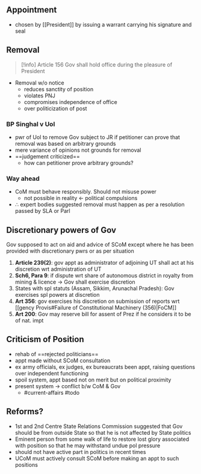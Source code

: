 ## Appointment
- chosen by [[President]] by issuing a warrant carrying his signature and seal

## Removal

> [!info] Article 156
> Gov shall hold office during the pleasure of President

- Removal w/o notice
	- reduces sanctity of position
	- violates PNJ
	- compromises independence of office
	- over politicization of post

### BP Singhal v UoI
- pwr of UoI to remove Gov subject to JR if petitioner can prove that removal was based on arbitrary grounds
- mere variance of opinions not grounds for removal
- ==judgement criticized==
	- how can petitioner prove arbitrary grounds?

### Way ahead
- CoM must behave responsibly. Should not misuse power
	- not possible in reality $\leftarrow$ political compulsions
- $\therefore$ expert bodies suggested removal must happen as per a resolution passed by SLA or Parl

## Discretionary powers of Gov
Gov supposed to act on aid and advice of SCoM except where he has been provided with discretionary pwrs or as per situation

1. **Article 239(2)**: gov appt as administrator of adjoining UT shall act at his discretion wrt administration of UT
2. **Sch6, Para 9**: if dispute wrt share of autonomous district in royalty from mining & licence $\rightarrow$ Gov shall exercise discretion
3. States with spl statuts (Assam, Sikkim, Arunachal Pradesh): Gov exercises spl powers at discretion
4. **Art 356**: gov exercises his discretion on submission of reports wrt [[gency Provis#Failure of Constitutional Machinery (356)|FoCM]]
5. **Art 200**: Gov may reserve bill for assent of Prez if he considers it to be of nat. impt

## Criticism of Position
- rehab of ==rejected politicians==
- appt made without SCoM consultation
- ex army officials, ex judges, ex bureaucrats been appt, raising questions over independent functioning
- spoil system, appt based not on merit but on political proximity
- present system $\rightarrow$ conflict b/w CoM & Gov
	- #current-affairs #todo 
## Reforms?
- 1st and 2nd Centre State Relations Commission suggested that Gov should be from outside State so that he is not affected by State politics
- Eminent person from some walk of life to restore lost glory associated with position so that he may withstand undue pol pressure
- should not have active part in politics in recent times
- UCoM must actively consult SCoM before making an appt to such positions